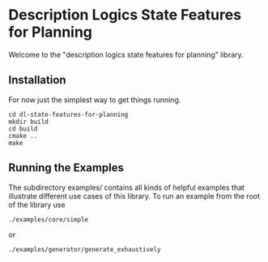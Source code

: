
# Description Logics State Features for Planning

Welcome to the "description logics state features for planning" library.

## Installation

For now just the simplest way to get things running.

```console
cd dl-state-features-for-planning
mkdir build
cd build
cmake ..
make
```

## Running the Examples

The subdirectory examples/ contains all kinds of helpful examples that illustrate different use cases of this library. To run an example from the root of the library use

```console
./examples/core/simple
```

or

```console
./examples/generator/generate_exhaustively
```